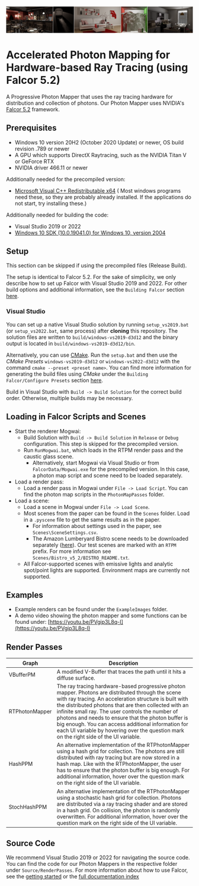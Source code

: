 ![](docs/images/photonMapperTeaser.png)

# Accelerated Photon Mapping for Hardware-based Ray Tracing (using Falcor 5.2)

A Progressive Photon Mapper that uses the ray tracing hardware for distribution and collection of photons. Our Photon Mapper uses NVIDIA's [Falcor 5.2](https://developer.nvidia.com/falcor) framework. 

## Prerequisites
- Windows 10 version 20H2 (October 2020 Update) or newer, OS build revision .789 or newer
- A GPU which supports DirectX Raytracing, such as the NVIDIA Titan V or GeForce RTX
- NVIDIA driver 466.11 or newer

Additionally needed for the precompiled version:
- [Microsoft Visual C++ Redistributable x64](https://aka.ms/vs/17/release/vc_redist.x64.exe) ( Most windows programs need these, so they are probably already installed. If the applications do not start, try installing these.)

Additionally needed for building the code:
- Visual Studio 2019 or 2022
- [Windows 10 SDK (10.0.19041.0) for Windows 10, version 2004](https://developer.microsoft.com/en-us/windows/downloads/windows-10-sdk/)

## Setup
This section can be skipped if using the precompiled files (Release Build). 

The setup is identical to Falcor 5.2. For the sake of simplicity, we only describe how to set up Falcor with Visual Studio 2019 and 2022. For other build options and additional information, see the `Building Falcor` section [here](./FALCOR_README.md#Building%20Falcor).

### Visual Studio
You can set up a native Visual Studio solution by running `setup_vs2019.bat` (or `setup_vs2022.bat`, same process) after **cloning** this repository. The solution files are written to `build/windows-vs2019-d3d12` and the binary output is located in `build/windows-vs2019-d3d12/bin`.

Alternatively, you can use [CMake](https://cmake.org). Run the `setup.bat` and then use the *CMake Presets* `windows-vs2019-d3d12` or `windows-vs2022-d3d12` with the command `cmake --preset <preset name>`. You can find more information for generating the build files using *CMake* under the `Building Falcor/Configure Presets` section [here](./FALCOR_README.md#Configure%20Presets).

Build in Visual Studio with `Build -> Build Solution` for the correct build order. Otherwise, multiple builds may be necessary.

## Loading in Falcor Scripts and Scenes
- Start the renderer Mogwai:
	- Build Solution with `Build -> Build Solution` in `Release` or `Debug` configuration. This step is skipped for the precompiled version.
	- Run `RunMogwai.bat`, which loads in the RTPM render pass and the caustic glass scene. 
		- Alternatively, start Mogwai via Visual Studio or from `FalcorData/Mogwai.exe` for the precompiled version. In this case, a photon map script and scene need to be loaded separately.
- Load a render pass:
	- Load a render pass in Mogwai under `File -> Load Script`. You can find the photon map scripts in the `PhotonMapPasses` folder.
- Load a scene:
	- Load a scene in Mogwai under `File -> Load Scene`. 
	- Most scenes from the paper can be found in the `Scenes` folder. Load in a `.pyscene` file to get the same results as in the paper.
		- For information about settings used in the paper, see `Scenes\SceneSettings.csv`.
		- The Amazon Lumberyard Bistro scene needs to be downloaded separately ([here](https://developer.nvidia.com/orca/amazon-lumberyard-bistro)). Our test scenes are marked with an `RTPM` prefix. For more information see `Scenes/Bistro_v5_2/BISTRO_README.txt`.
	- All Falcor-supported scenes with emissive lights and analytic spot/point lights are supported. Environment maps are currently not supported.

## Examples
- Example renders can be found under the `ExampleImages` folder.
- A demo video showing the photon mapper and some functions can be found under: [https://youtu.be/PVgip3L8q-I](https://youtu.be/PVgip3L8q-I)

## Render Passes
| Graph | Description |
|---|---|
|VBufferPM | A modified V-Buffer that traces the path until it hits a diffuse surface. |
|RTPhotonMapper | The ray tracing hardware-based progressive photon mapper. Photons are distributed through the scene with ray tracing. An acceleration structure is built with the distributed photons that are then collected with an infinite small ray. The user controls the number of photons and needs to ensure that the photon buffer is big enough. You can access additional information for each UI variable by hovering over the question mark on the right side of the UI variable. 
|HashPPM | An alternative implementation of the RTPhotonMapper using a hash grid for collection. The photons are still distributed with ray tracing but are now stored in a hash map. Like with the RTPhotonMapper, the user has to ensure that the photon buffer is big enough. For additional information, hover over the question mark on the right side of the UI variable.
|StochHashPPM | An alternative implementation of the RTPhotonMapper using a stochastic hash grid for collection. Photons are distributed via a ray tracing shader and are stored in a hash grid. On collision, the photon is randomly overwritten. For additional information, hover over the question mark on the right side of the UI variable.

## Source Code
We recommend Visual Studio 2019 or 2022 for navigating the source code. You can find the code for our Photon Mappers in the respective folder under `Source/RenderPasses`.
For more information about how to use Falcor, see the [getting started](./docs/getting-started.md) or the [full documentation index](./docs/index.md)